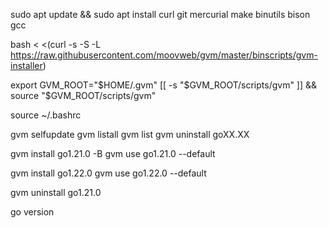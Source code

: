 sudo apt update && sudo apt install curl git mercurial make binutils bison gcc

bash < <(curl -s -S -L https://raw.githubusercontent.com/moovweb/gvm/master/binscripts/gvm-installer)

export GVM_ROOT="$HOME/.gvm"
[[ -s "$GVM_ROOT/scripts/gvm" ]] && source "$GVM_ROOT/scripts/gvm"

source ~/.bashrc

gvm selfupdate
gvm listall
gvm list
gvm uninstall goXX.XX

gvm install go1.21.0 -B
gvm use go1.21.0 --default

gvm install go1.22.0
gvm use go1.22.0 --default

gvm uninstall go1.21.0

go version
